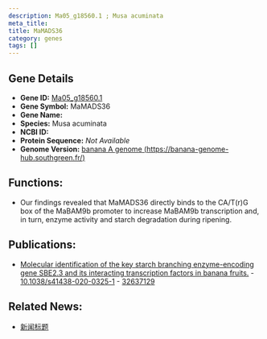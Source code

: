 ```yaml
---
description: Ma05_g18560.1 ; Musa acuminata
meta_title:
title: MaMADS36
category: genes
tags: []
---
```


## Gene Details
- **Gene ID:**	[Ma05_g18560.1](https://www.maizegdb.org/gene_center/gene/Ma05_g18560.1)
- **Gene Symbol:** MaMADS36
- **Gene Name:** 
- **Species:** Musa acuminata
- **NCBI ID:** [  ]()
- **Protein Sequence:** *Not Available*
- **Genome Version:** [banana A genome (https://banana-genome-hub.southgreen.fr/)]()

## Functions:
   -  Our findings revealed that MaMADS36 directly binds to the CA/T(r)G box of the MaBAM9b promoter to increase MaBAM9b transcription and, in turn, enzyme activity and starch degradation during ripening.

## Publications:
   - [Molecular identification of the key starch branching enzyme-encoding gene SBE2.3 and its interacting transcription factors in banana fruits.]( https://academic.oup.com/jxb/article/72/20/7078/6324224 ) - [10.1038/s41438-020-0325-1]( https://academic.oup.com/jxb/article/72/20/7078/6324224 ) - [32637129](https://pubmed.ncbi.nlm.nih.gov/32637129/)

## Related News:
   - [新闻标题](https://mp.weixin.qq.com/s?__biz=Mzg3MDEwNDEyMg==&mid=2247514229&idx=7&sn=4bb4fc43a4a22e43602331b006148bdb&chksm=ce901520f9e79c3606d4c2c03161a9ae1f628e87574f4f16d3b23aa17cdd92df4c4d2c5cfaa9&scene=27#wechat_redirect)
